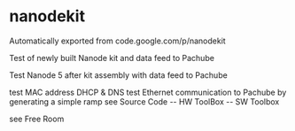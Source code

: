 # nanodekit
Automatically exported from code.google.com/p/nanodekit

Test of newly built Nanode kit and data feed to Pachube

Test Nanode 5 after kit assembly with data feed to Pachube

test MAC address
DHCP & DNS
test Ethernet communication to Pachube by generating a simple ramp
see Source Code -- HW ToolBox -- SW Toolbox

see Free Room
